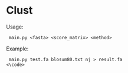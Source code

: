 Clust
=====

Usage:

<code>  main.py \<fasta\> \<score_matrix\> \<method\> </code>

Example:

<code>  main.py test.fa blosum80.txt nj \> result.fa <\code>
